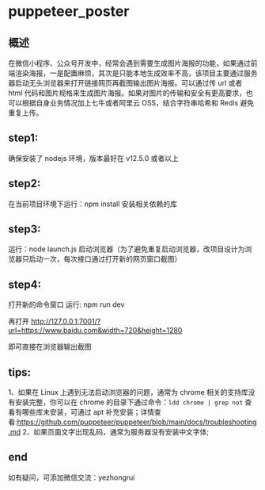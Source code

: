 # puppeteer_poster
## 概述
在微信小程序、公众号开发中，经常会遇到需要生成图片海报的功能，如果通过前端渲染海报，一是配置麻烦，其次是只能本地生成效率不高，该项目主要通过服务器启动无头浏览器来打开链接网页再截图输出图片海报。可以通过传 url 或者 html 代码和图片规格来生成图片海报。如果对图片的传输和安全有更高要求，也可以根据自身业务情况加上七牛或者阿里云 OSS，结合字符串哈希和 Redis 避免重复上传。
## step1:
确保安装了 nodejs 环境，版本最好在 v12.5.0 或者以上
## step2:
在当前项目环境下运行：npm install
安装相关依赖的库
## step3:
运行：node launch.js
启动浏览器（为了避免重复启动浏览器，改项目设计为浏览器只启动一次，每次接口通过打开新的网页窗口截图）
## step4:
打开新的命令窗口
运行: npm run dev

再打开 http://127.0.0.1:7001/?url=https://www.baidu.com&width=720&height=1280

即可直接在浏览器输出截图
## tips:
1、如果在 Linux 上遇到无法启动浏览器的问题，通常为 chrome 相关的支持库没有安装完整，你可以在 chrome 的目录下通过命令：`ldd chrome | grep not` 查看有哪些库未安装，可通过 apt 补充安装；详情查看:https://github.com/puppeteer/puppeteer/blob/main/docs/troubleshooting.md
2、如果页面文字出现乱码，通常为服务器没有安装中文字体;
## end
如有疑问，可添加微信交流：yezhongrui